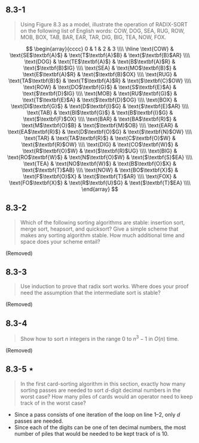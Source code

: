 ## 8.3-1

> Using Figure 8.3 as a model, illustrate the operation of $\text{RADIX-SORT}$ on the following list of English words: COW, DOG, SEA, RUG, ROW, MOB, BOX, TAB, BAR, EAR, TAR, DIG, BIG, TEA, NOW, FOX.

$$
\begin{array}{cccc}
     0     &           1           &           2           &           3           \\\\
\hline
\text{COW} & \text{SE$\textbf{A}$} & \text{T$\textbf{A}$B} & \text{$\textbf{B}$AR} \\\\
\text{DOG} & \text{TE$\textbf{A}$} & \text{B$\textbf{A}$R} & \text{$\textbf{B}$IG} \\\\
\text{SEA} & \text{MO$\textbf{B}$} & \text{E$\textbf{A}$R} & \text{$\textbf{B}$OX} \\\\
\text{RUG} & \text{TA$\textbf{B}$} & \text{T$\textbf{A}$R} & \text{$\textbf{C}$OW} \\\\
\text{ROW} & \text{DO$\textbf{G}$} & \text{S$\textbf{E}$A} & \text{$\textbf{D}$IG} \\\\
\text{MOB} & \text{RU$\textbf{G}$} & \text{T$\textbf{E}$A} & \text{$\textbf{D}$OG} \\\\
\text{BOX} & \text{DI$\textbf{G}$} & \text{D$\textbf{I}$G} & \text{$\textbf{E}$AR} \\\\
\text{TAB} & \text{BI$\textbf{G}$} & \text{B$\textbf{I}$G} & \text{$\textbf{F}$OX} \\\\
\text{BAR} & \text{BA$\textbf{R}$} & \text{M$\textbf{O}$B} & \text{$\textbf{M}$OB} \\\\
\text{EAR} & \text{EA$\textbf{R}$} & \text{D$\textbf{O}$G} & \text{$\textbf{N}$OW} \\\\
\text{TAR} & \text{TA$\textbf{R}$} & \text{C$\textbf{O}$W} & \text{$\textbf{R}$OW} \\\\
\text{DIG} & \text{CO$\textbf{W}$} & \text{R$\textbf{O}$W} & \text{$\textbf{R}$UG} \\\\
\text{BIG} & \text{RO$\textbf{W}$} & \text{N$\textbf{O}$W} & \text{$\textbf{S}$EA} \\\\
\text{TEA} & \text{NO$\textbf{W}$} & \text{B$\textbf{O}$X} & \text{$\textbf{T}$AB} \\\\
\text{NOW} & \text{BO$\textbf{X}$} & \text{F$\textbf{O}$X} & \text{$\textbf{T}$AR} \\\\
\text{FOX} & \text{FO$\textbf{X}$} & \text{R$\textbf{U}$G} & \text{$\textbf{T}$EA} \\\\
\end{array}
$$

## 8.3-2

> Which of the following sorting algorithms are stable: insertion sort, merge sort, heapsort, and quicksort? Give a simple scheme that makes any sorting algorithm stable. How much additional time and space does your scheme entail?

(Removed)

## 8.3-3

> Use induction to prove that radix sort works. Where does your proof need the assumption that the intermediate sort is stable?

(Removed)

## 8.3-4

> Show how to sort $n$ integers in the range $0$ to $n^3 - 1$ in $O(n)$ time.

(Removed)

## 8.3-5 $\star$

> In the first card-sorting algorithm in this section, exactly how many sorting passes are needed to sort $d$-digit decimal numbers in the worst case? How many piles of cards would an operator need to keep track of in the worst case?

- Since a pass consists of one iteration of the loop on line 1–2, only $d$ passes are needed.
- Since each of the digits can be one of ten decimal numbers, the most number of piles that would be needed to be kept track of is $10$.
